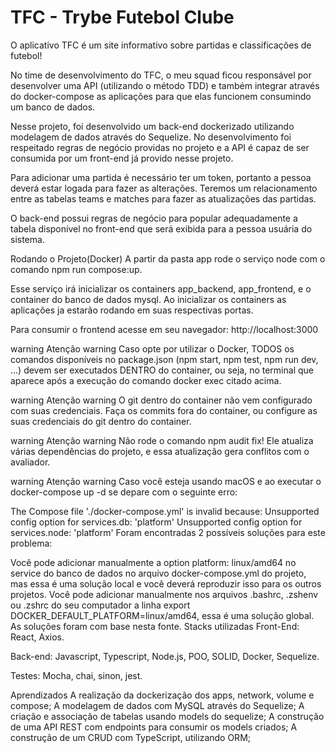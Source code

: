 # TFC - Trybe Futebol Clube
O aplicativo TFC é um site informativo sobre partidas e classificações de futebol!

No time de desenvolvimento do TFC, o meu squad ficou responsável por desenvolver uma API (utilizando o método TDD) e também integrar através do docker-compose as aplicações para que elas funcionem consumindo um banco de dados.

Nesse projeto, foi desenvolvido um back-end dockerizado utilizando modelagem de dados através do Sequelize. No desenvolvimento foi respeitado regras de negócio providas no projeto e a API é capaz de ser consumida por um front-end já provido nesse projeto.

Para adicionar uma partida é necessário ter um token, portanto a pessoa deverá estar logada para fazer as alterações. Teremos um relacionamento entre as tabelas teams e matches para fazer as atualizações das partidas.

O back-end possui regras de negócio para popular adequadamente a tabela disponível no front-end que será exibida para a pessoa usuária do sistema.

Rodando o Projeto(Docker)
A partir da pasta app rode o serviço node com o comando npm run compose:up.

Esse serviço irá inicializar os containers app_backend, app_frontend, e o container do banco de dados mysql. Ao inicializar os containers as aplicações ja estarão rodando em suas respectivas portas.

Para consumir o frontend acesse em seu navegador: http://localhost:3000

warning Atenção warning Caso opte por utilizar o Docker, TODOS os comandos disponíveis no package.json (npm start, npm test, npm run dev, ...) devem ser executados DENTRO do container, ou seja, no terminal que aparece após a execução do comando docker exec citado acima.

warning Atenção warning O git dentro do container não vem configurado com suas credenciais. Faça os commits fora do container, ou configure as suas credenciais do git dentro do container.

warning Atenção warning Não rode o comando npm audit fix! Ele atualiza várias dependências do projeto, e essa atualização gera conflitos com o avaliador.

warning Atenção warning Caso você esteja usando macOS e ao executar o docker-compose up -d se depare com o seguinte erro:

The Compose file './docker-compose.yml' is invalid because:
Unsupported config option for services.db: 'platform'
Unsupported config option for services.node: 'platform'
Foram encontradas 2 possíveis soluções para este problema:

Você pode adicionar manualmente a option platform: linux/amd64 no service do banco de dados no arquivo docker-compose.yml do projeto, mas essa é uma solução local e você deverá reproduzir isso para os outros projetos.
Você pode adicionar manualmente nos arquivos .bashrc, .zshenv ou .zshrc do seu computador a linha export DOCKER_DEFAULT_PLATFORM=linux/amd64, essa é uma solução global. As soluções foram com base nesta fonte.
Stacks utilizadas
Front-End: React, Axios.

Back-end: Javascript, Typescript, Node.js, POO, SOLID, Docker, Sequelize.

Testes: Mocha, chai, sinon, jest.

Aprendizados
A realização da dockerização dos apps, network, volume e compose;
A modelagem de dados com MySQL através do Sequelize;
A criação e associação de tabelas usando models do sequelize;
A construção de uma API REST com endpoints para consumir os models criados;
A construção de um CRUD com TypeScript, utilizando ORM;
